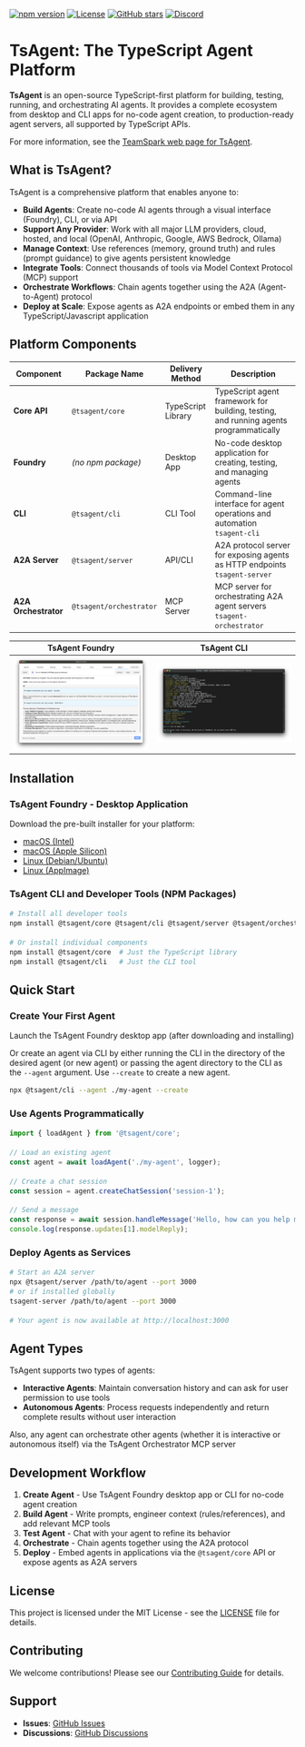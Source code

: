 [![npm version](https://img.shields.io/npm/v/@tsagent/core.svg)](https://www.npmjs.com/package/@tsagent/core)
[![License](https://img.shields.io/badge/License-MIT-blue.svg)](https://github.com/TeamSparkAI/toolvault/blob/main/LICENSE.md)
[![GitHub stars](https://img.shields.io/github/stars/TeamSparkAI/tsagent.svg)](https://github.com/TeamSparkAI/tsagent/stargazers)
[![Discord](https://img.shields.io/discord/1401626396584968234?label=Discord&logo=discord)](https://discord.gg/Z2dh4ATXnB)

# TsAgent: The TypeScript Agent Platform

**TsAgent** is an open-source TypeScript-first platform for building, testing, running, and orchestrating AI agents. It provides a complete ecosystem from desktop and CLI apps for no-code agent creation, to production-ready agent servers, all supported by TypeScript APIs.

For more information, see the [TeamSpark web page for TsAgent](https://www.teamspark.ai/tsagent).

## What is TsAgent?

TsAgent is a comprehensive platform that enables anyone to:

- **Build Agents**: Create no-code AI agents through a visual interface (Foundry), CLI, or via API
- **Support Any Provider**: Work with all major LLM providers, cloud, hosted, and local (OpenAI, Anthropic, Google, AWS Bedrock, Ollama)
- **Manage Context**: Use references (memory, ground truth) and rules (prompt guidance) to give agents persistent knowledge
- **Integrate Tools**: Connect thousands of tools via Model Context Protocol (MCP) support
- **Orchestrate Workflows**: Chain agents together using the A2A (Agent-to-Agent) protocol
- **Deploy at Scale**: Expose agents as A2A endpoints or embed them in any TypeScript/Javascript application


## Platform Components

| Component | Package Name | Delivery Method | Description |
|-----------|-------------|-----------------|-------------|
| **Core API** | `@tsagent/core` | TypeScript Library | TypeScript agent framework for building, testing, and running agents programmatically |
| **Foundry** | *(no npm package)* | Desktop App | No-code desktop application for creating, testing, and managing agents |
| **CLI** | `@tsagent/cli` | CLI Tool | Command-line interface for agent operations and automation <br>`tsagent-cli` |
| **A2A Server** | `@tsagent/server` | API/CLI | A2A protocol server for exposing agents as HTTP endpoints <br>`tsagent-server` |
| **A2A Orchestrator** | `@tsagent/orchestrator` | MCP Server | MCP server for orchestrating A2A agent servers <br>`tsagent-orchestrator` |

| TsAgent Foundry | TsAgent CLI |
|-----------------|-------------|
| [![TsAgent Foundry](docs/images/desktop_sm.png)](docs/images/desktop.png) | [![TsAgent CLI](docs/images/cli_sm.png)](docs/images/cli.png) |

## Installation

### TsAgent Foundry - Desktop Application

Download the pre-built installer for your platform:

- [macOS (Intel)](https://storage.googleapis.com/tsagent/TsAgent%20Foundry-latest.dmg)
- [macOS (Apple Silicon)](https://storage.googleapis.com/tsagent/TsAgent%20Foundry-latest-arm64.dmg)
- [Linux (Debian/Ubuntu)](https://storage.googleapis.com/tsagent/tsagent-foundry_latest_amd64.deb)
- [Linux (AppImage)](https://storage.googleapis.com/tsagent/TsAgent%20Foundry-latest.AppImage)

### TsAgent CLI and Developer Tools (NPM Packages)

```bash
# Install all developer tools
npm install @tsagent/core @tsagent/cli @tsagent/server @tsagent/orchestrator

# Or install individual components
npm install @tsagent/core  # Just the TypeScript library
npm install @tsagent/cli   # Just the CLI tool
```

## Quick Start

### Create Your First Agent

Launch the TsAgent Foundry desktop app (after downloading and installing)

Or create an agent via CLI by either running the CLI in the directory of the desired agent (or new agent)
or passing the agent directory to the CLI as the `--agent` argument.  Use `--create` to create a new agent.

```bash
npx @tsagent/cli --agent ./my-agent --create
```

### Use Agents Programmatically

```typescript
import { loadAgent } from '@tsagent/core';

// Load an existing agent
const agent = await loadAgent('./my-agent', logger);

// Create a chat session
const session = agent.createChatSession('session-1');

// Send a message
const response = await session.handleMessage('Hello, how can you help me?');
console.log(response.updates[1].modelReply);
```

### Deploy Agents as Services

```bash
# Start an A2A server
npx @tsagent/server /path/to/agent --port 3000
# or if installed globally
tsagent-server /path/to/agent --port 3000

# Your agent is now available at http://localhost:3000
```

## Agent Types

TsAgent supports two types of agents:

- **Interactive Agents**: Maintain conversation history and can ask for user permission to use tools
- **Autonomous Agents**: Process requests independently and return complete results without user interaction

Also, any agent can orchestrate other agents (whether it is interactive or autonomous itself) via the TsAgent Orchestrator MCP server


## Development Workflow

1. **Create Agent** - Use TsAgent Foundry desktop app or CLI for no-code agent creation
2. **Build Agent** - Write prompts, engineer context (rules/references), and add relevant MCP tools
3. **Test Agent** - Chat with your agent to refine its behavior
4. **Orchestrate** - Chain agents together using the A2A protocol
5. **Deploy** - Embed agents in applications via the `@tsagent/core` API or expose agents as A2A servers

## License

This project is licensed under the MIT License - see the [LICENSE](LICENSE.md) file for details.

## Contributing

We welcome contributions! Please see our [Contributing Guide](CONTRIBUTING.md) for details.

## Support

- **Issues**: [GitHub Issues](https://github.com/TeamSparkAI/tsagent/issues)
- **Discussions**: [GitHub Discussions](https://github.com/TeamSparkAI/tsagent/discussions)
